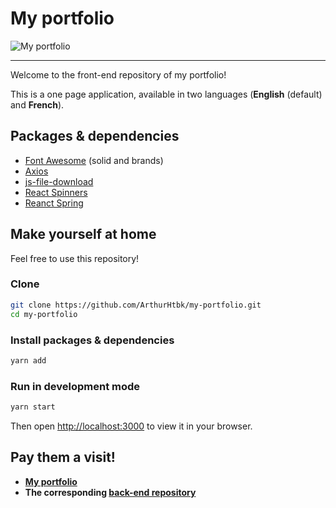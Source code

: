 # My portfolio

![My portfolio](https://github.com/ArthurHtbk/my-portfolio/blob/main/portfolio_preview.gif)

---

Welcome to the front-end repository of my portfolio!

This is a one page application, available in two languages (**English** (default) and **French**).

## Packages & dependencies

- [Font Awesome](https://fontawesome.com/) (solid and brands)
- [Axios](https://www.npmjs.com/package/axios)
- [js-file-download](https://www.npmjs.com/package/js-file-download)
- [React Spinners](https://www.npmjs.com/package/react-spinners)
- [Reanct Spring](https://www.npmjs.com/package/react-spring)

## Make yourself at home

Feel free to use this repository!

### Clone

```bash
git clone https://github.com/ArthurHtbk/my-portfolio.git
cd my-portfolio
```

### Install packages & dependencies

```bash
yarn add
```

### Run in development mode

```bash
yarn start
```

Then open [http://localhost:3000](http://localhost:3000) to view it in your browser.

## Pay them a visit!

- **[My portfolio](https://arthur-heurtebise.netlify.app/)**
- **The corresponding [back-end repository](https://github.com/ArthurHtbk/portfolio-backend)**
